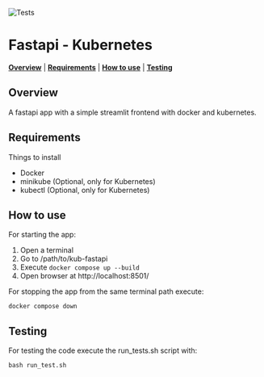 ![Tests](https://github.com/Asterios7/kub-fastapi/actions/workflows/tests.yaml/badge.svg)

# Fastapi - Kubernetes


[**Overview**](#overview)
| [**Requirements**](#requirements)
| [**How to use**](#how-to-use)
| [**Testing**](#testing)

## Overview<a id="overview"></a>

A fastapi app with a simple streamlit frontend with docker and kubernetes.

## Requirements<a id="requirements"></a>

Things to install

- Docker
- minikube (Optional, only for Kubernetes)
- kubectl  (Optional, only for Kubernetes)

## How to use<a id="how-to-use"></a>

For starting the app:
1. Open a terminal
2. Go to /path/to/kub-fastapi
3. Execute `docker compose up --build`
4. Open browser at http://localhost:8501/ 

For stopping the app from the same terminal path execute:

`docker compose down`


## Testing<a id="testing"></a>

For testing the code execute the run_tests.sh script with:

`bash run_test.sh`
